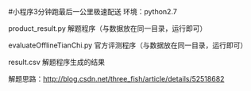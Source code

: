 #小程序3分钟跑最后一公里极速配送
  环境：python2.7
  
  product_result.py 解题程序（与数据放在同一目录，运行即可）
  
  evaluateOfflineTianChi.py 官方评测程序（与数据放在同一目录，运行即可）
  
  result.csv 解题程序生成的结果
  
  解题思路：http://blog.csdn.net/three_fish/article/details/52518682
